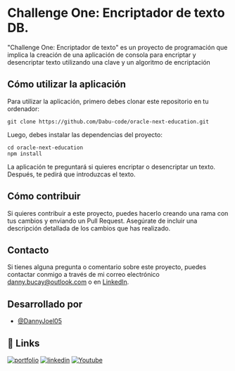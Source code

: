 # Challenge One: Encriptador de texto DB.

"Challenge One: Encriptador de texto" es un proyecto de programación que implica la creación de una aplicación de consola para encriptar y desencriptar texto utilizando una clave y un algoritmo de encriptación
## Cómo utilizar la aplicación

Para utilizar la aplicación, primero debes clonar este repositorio en tu ordenador:

```
git clone https://github.com/Dabu-code/oracle-next-education.git
```

Luego, debes instalar las dependencias del proyecto:

```
cd oracle-next-education
npm install
```

La aplicación te preguntará si quieres encriptar o desencriptar un texto. Después, te pedirá que introduzcas el texto.

## Cómo contribuir

Si quieres contribuir a este proyecto, puedes hacerlo creando una rama con tus cambios y enviando un Pull Request. Asegúrate de incluir una descripción detallada de los cambios que has realizado.

## Contacto

Si tienes alguna pregunta o comentario sobre este proyecto, puedes contactar conmigo a través de mi correo electrónico [danny.bucay@outlook.com](mailto:danny.bucay@outlook.com) o en [LinkedIn](https://www.linkedin.com/in/danny-joel-bucay-shucad/).


## Desarrollado por

- [@DannyJoel05](https://github.com/Dabu-code)

## 🔗 Links
[![portfolio](https://img.shields.io/badge/my_portfolio-000?style=for-the-badge&logo=ko-fi&logoColor=white)](https://dannybucay.web.app/)
[![linkedin](https://img.shields.io/badge/linkedin-0A66C2?style=for-the-badge&logo=linkedin&logoColor=white)](https://www.linkedin.com/in/danny-joel-bucay-shucad/)
[![Youtube](https://img.shields.io/youtube/channel/views/dabucode?color=dabucode&label=dabucode&style=social)](https://www.youtube.com/@dabucode)
